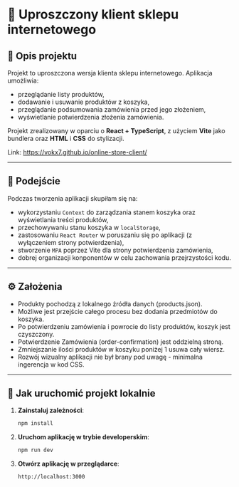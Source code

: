 # 🛒 Uproszczony klient sklepu internetowego

## 📌 Opis projektu

Projekt to uproszczona wersja klienta sklepu internetowego. Aplikacja umożliwia:

* przeglądanie listy produktów,
* dodawanie i usuwanie produktów z koszyka,
* przeglądanie podsumowania zamówienia przed jego złożeniem,
* wyświetlanie potwierdzenia złożenia zamówienia.

Projekt zrealizowany w oparciu o **React + TypeScript**, z użyciem **Vite** jako bundlera oraz **HTML** i **CSS** do stylizacji.

Link: https://vokx7.github.io/online-store-client/

---

## 🧠 Podejście

Podczas tworzenia aplikacji skupiłam się na:

* wykorzystaniu `Context` do zarządzania stanem koszyka oraz wyświetlania treści produktów,
* przechowywaniu stanu koszyka w `localStorage`,
* zastosowaniu `React Router` w poruszaniu się po aplikacji (z wyłączeniem strony potwierdzenia),
* stworzenie `MPA` poprzez Vite dla strony potwierdzenia zamówienia,
* dobrej organizacji konponentów w celu zachowania przejrzystości kodu.

---

## ⚙️ Założenia

* Produkty pochodzą z lokalnego źródła danych (products.json).
* Możliwe jest przejście całego procesu bez dodania przedmiotów do koszyka.
* Po potwierdzeniu zamówienia i powrocie do listy produktów, koszyk jest czyszczony.
* Potwierdzenie Zamówienia (order-confirmation) jest oddzielną stroną.
* Zmniejszanie ilości produktów w koszyku poniżej 1 usuwa cały wiersz.
* Rozwój wizualny aplikacji nie był brany pod uwagę - minimalna ingerencja w kod CSS.

---

## 🚀 Jak uruchomić projekt lokalnie

1. **Zainstaluj zależności**:

   ```bash
   npm install
   ```

2. **Uruchom aplikację w trybie developerskim**:

   ```bash
   npm run dev
   ```

3. **Otwórz aplikację w przeglądarce**:

   ```
   http://localhost:3000
   ```


